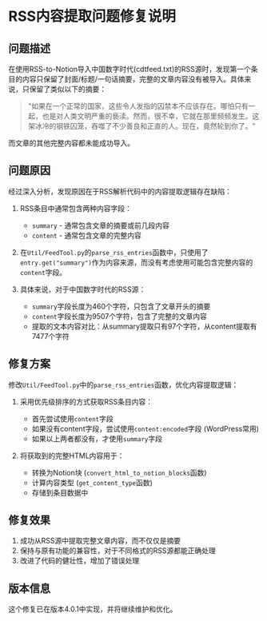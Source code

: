 # RSS内容提取问题修复说明

## 问题描述

在使用RSS-to-Notion导入中国数字时代(cdtfeed.txt)的RSS源时，发现第一个条目的内容只保留了封面/标题/一句话摘要，完整的文章内容没有被导入。具体来说，只保留了类似以下的摘要：

> "如果在一个正常的国家，这些令人发指的囚禁本不应该存在。哪怕只有一起，也是对人类文明严重的亵渎。然而，很不幸，它就在那里频频发生。这架冰冷的钢铁囚笼，吞噬了不少善良和正直的人。现在，竟然轮到你了。"

而文章的其他完整内容都未能成功导入。

## 问题原因

经过深入分析，发现原因在于RSS解析代码中的内容提取逻辑存在缺陷：

1. RSS条目中通常包含两种内容字段：
   - `summary` - 通常包含文章的摘要或前几段内容
   - `content` - 通常包含文章的完整内容

2. 在`Util/FeedTool.py`的`parse_rss_entries`函数中，只使用了`entry.get("summary")`作为内容来源，而没有考虑使用可能包含完整内容的`content`字段。

3. 具体来说，对于中国数字时代的RSS源：
   - `summary`字段长度为460个字符，只包含了文章开头的摘要
   - `content`字段长度为9507个字符，包含了完整的文章内容
   - 提取的文本内容对比：从summary提取只有97个字符，从content提取有7477个字符

## 修复方案

修改`Util/FeedTool.py`中的`parse_rss_entries`函数，优化内容提取逻辑：

1. 采用优先级排序的方式获取RSS条目内容：
   - 首先尝试使用`content`字段
   - 如果没有content字段，尝试使用`content:encoded`字段 (WordPress常用)
   - 如果以上两者都没有，才使用`summary`字段

2. 将获取到的完整HTML内容用于：
   - 转换为Notion块 (`convert_html_to_notion_blocks`函数)
   - 计算内容类型 (`get_content_type`函数)
   - 存储到条目数据中

## 修复效果

1. 成功从RSS源中提取完整文章内容，而不仅仅是摘要
2. 保持与原有功能的兼容性，对于不同格式的RSS源都能正确处理
3. 改进了代码的健壮性，增加了错误处理

## 版本信息

这个修复已在版本4.0.1中实现，并将继续维护和优化。 